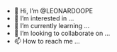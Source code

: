 - 👋 Hi, I’m @LEONARDOOPE
- 👀 I’m interested in ...
- 🌱 I’m currently learning ...
- 💞️ I’m looking to collaborate on ...
- 📫 How to reach me ...

<!---
LEONARDOOPE/LEONARDOOPE is a ✨ special ✨ repository because its `README.md` (this file) appears on your GitHub profile.
You can click the Preview link to take a look at your changes.
--->
